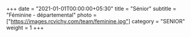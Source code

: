 +++
date = "2021-01-01T00:00:00+05:30"
title = "Sénior"
subtitle = "Féminine - départemental"
photo = ["https://images.rcvichy.com/team/feminine.jpg"]
category = "SENIOR"
weight = 1
+++ 

